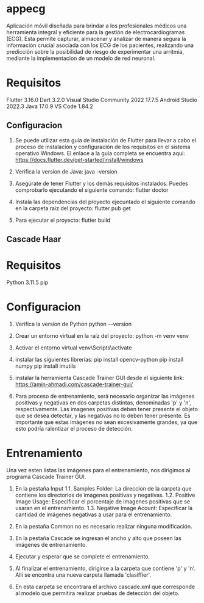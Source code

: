 # appecg

Aplicación móvil diseñada para brindar a los profesionales médicos una herramienta integral y eficiente para la gestión de electrocardiogramas (ECG). Esta permite capturar, almacenar y analizar de manera segura la información crucial asociada con los ECG de los pacientes, realizando una predicción sobre la posibilidad de riesgo de experimentar una arritmia, mediante la implementacion de un modelo de red neuronal.

# Requisitos

Flutter 3.16.0
Dart 3.2.0
Visual Studio Community 2022 17.7.5
Android Studio 2022.3
Java 17.0.9
VS Code 1.84.2

## Configuracion

1. Se puede utilizar esta guía de instalación de Flutter para llevar a cabo el proceso de instalación y configuración de los requisitos en el sistema operativo Windows. El enlace a la guía completa se encuentra aquí:
https://docs.flutter.dev/get-started/install/windows

2. Verifica la version de Java:
java -version

3. Asegúrate de tener Flutter y los demás requisitos instalados. Puedes comprobarlo ejecutando el siguiente comando:
flutter doctor

4. Instala las dependencias del proyecto ejecuntado el siguiente comando en la carpeta raiz del proyecto:
flutter pub get

5. Para ejecutar el proyecto:
flutter build


## Cascade Haar

# Requisitos
Python 3.11.5
pip

# Configuracion

1. Verifica la version de Python
python -–version

2. Crear un entorno virtual en la raíz del proyecto:
python -m venv venv

3. Activar el entorno virtual
venv\Scripts\activate

4. instalar las siguientes librerias:
pip install opencv-python
pip install numpy
pip install imutils

5. instalar la herramienta Cascade Trainer GUI desde el siguiente link:
https://amin-ahmadi.com/cascade-trainer-gui/

6. Para proceso de entrenamiento, será necesario organizar las imágenes positivas y negativas en dos carpetas distintas, denominadas 'p' y 'n', respectivamente. Las imagenes positivas deben tener presente el objeto que se desea detectar, y las negativas no lo deben tener presente. Es importante que estas imágenes no sean excesivamente grandes, ya que esto podría ralentizar el proceso de detección.

# Entrenamiento

Una vez esten listas las imágenes para el entrenamiento, nos dirigimos al programa Cascade Trainer GUI.

1. En la pestaña Input
    1.1. Samples Folder: La direccion de la carpeta que contiene los directorios de imagenes positivas y negativas.
    1.2. Positive Image Usage: Especificar el porcentaje de imagenes positivas que se usaran en el entrenamiento.
    1.3. Negative Image Acount: Especificar la cantidad de imágenes negativas a usar para el entrenamiento.

2. En la pestaña Common no es necesario realizar ninguna modificación.

3. En la pestaña Cascade se ingresan el ancho y alto que poseen las imágenes de entrenamiento.

4. Ejecutar y esperar que se complete el entrenamiento.

5. Al finalizar el entrenamiento, dirigirse a la carpeta que contiene 'p' y 'n'. Alli se encontra una nueva carpeta llamada 'clasiffier'.

6. En esta carpeta se encontrara el archivo cascade.xml que corresponde al modelo que permitira realizar pruebas de detección del objeto.

